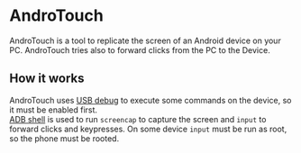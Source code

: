 # AndroTouch
AndroTouch is a tool to replicate the screen of an Android device on your PC. AndroTouch tries also to forward clicks from the PC to the Device.
## How it works
AndroTouch uses [USB debug](https://developer.android.com/studio/debug/dev-options) to execute some commands on the device, so it must be enabled first.  
[ADB shell](https://developer.android.com/studio/command-line/adb) is used to run `screencap` to capture the screen and `input` to forward clicks and keypresses.
On some device `input` must be run as root, so the phone must be rooted.
